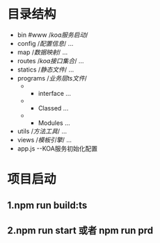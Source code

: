 
# 目录结构
* bin
    #www /*koa服务启动*/
* config  /*配置信息*/
    ...
* map     /*数据映射*/
    ...
* routes  /*koa接口集合*/
    ...
* statics  /*静态文件*/
    ...
* programs  /*业务层ts文件*/
    * * interface
        ...
    * * Classed
        ...
    * * Modules
        ...
* utils  /*方法工具*/
    ...
* views  /*模板引擎*/
    ...
* app.js --KOA服务初始化配置

# 项目启动
 ## 1.npm run build:ts
 ## 2.npm run start 或者 npm run prd



